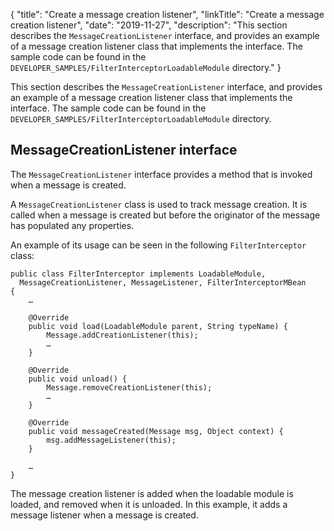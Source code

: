 {
"title": "Create a message creation listener",
"linkTitle": "Create a message creation listener",
"date": "2019-11-27",
"description": "This section describes the `MessageCreationListener` interface, and provides an example of a message creation listener class that implements the interface. The sample code can be found in the `DEVELOPER_SAMPLES/FilterInterceptorLoadableModule` directory."
}
﻿

This section describes the `MessageCreationListener` interface, and provides an example of a message creation listener class that implements the interface. The sample code can be found in the `DEVELOPER_SAMPLES/FilterInterceptorLoadableModule` directory.

MessageCreationListener interface
---------------------------------

The `MessageCreationListener` interface provides a method that is invoked when a message is created.

A `MessageCreationListener` class is used to track message creation. It is called when a message is created but before the originator of the message has populated any properties.

An example of its usage can be seen in the following `FilterInterceptor` class:

``` {space="preserve"}
public class FilterInterceptor implements LoadableModule,
  MessageCreationListener, MessageListener, FilterInterceptorMBean
{
    …

    @Override
    public void load(LoadableModule parent, String typeName) {
        Message.addCreationListener(this);
        …
    }

    @Override
    public void unload() {
        Message.removeCreationListener(this);
        …
    }

    @Override
    public void messageCreated(Message msg, Object context) {
        msg.addMessageListener(this);
    }

    …
}
```

The message creation listener is added when the loadable module is loaded, and removed when it is unloaded. In this example, it adds a message listener when a message is created.
